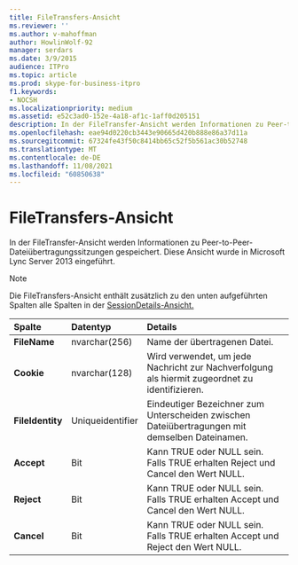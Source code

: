 ```yaml
---
title: FileTransfers-Ansicht
ms.reviewer: ''
ms.author: v-mahoffman
author: HowlinWolf-92
manager: serdars
ms.date: 3/9/2015
audience: ITPro
ms.topic: article
ms.prod: skype-for-business-itpro
f1.keywords:
- NOCSH
ms.localizationpriority: medium
ms.assetid: e52c3ad0-152e-4a18-af1c-1aff0d205151
description: In der FileTransfer-Ansicht werden Informationen zu Peer-to-Peer-Dateiübertragungssitzungen gespeichert. Diese Ansicht wurde in Microsoft Lync Server 2013 eingeführt.
ms.openlocfilehash: eae94d0220cb3443e90665d420b888e86a37d11a
ms.sourcegitcommit: 67324fe43f50c8414bb65c52f5b561ac30b52748
ms.translationtype: MT
ms.contentlocale: de-DE
ms.lasthandoff: 11/08/2021
ms.locfileid: "60850638"
---
```

# <a name="filetransfers-view"></a>FileTransfers-Ansicht
 
In der FileTransfer-Ansicht werden Informationen zu Peer-to-Peer-Dateiübertragungssitzungen gespeichert. Diese Ansicht wurde in Microsoft Lync Server 2013 eingeführt.
  
> [!NOTE]
> Die FileTransfers-Ansicht enthält zusätzlich zu den unten aufgeführten Spalten alle Spalten in der [SessionDetails-Ansicht.](sessiondetails-0.md)
  
|**Spalte**|**Datentyp**|**Details**|
|:-----|:-----|:-----|
|**FileName** <br/> |nvarchar(256)  <br/> |Name der übertragenen Datei.  <br/> |
|**Cookie** <br/> |nvarchar(128)  <br/> |Wird verwendet, um jede Nachricht zur Nachverfolgung als hiermit zugeordnet zu identifizieren.  <br/> |
|**FileIdentity** <br/> |Uniqueidentifier  <br/> |Eindeutiger Bezeichner zum Unterscheiden zwischen Dateiübertragungen mit demselben Dateinamen.  <br/> |
|**Accept** <br/> |Bit  <br/> |Kann TRUE oder NULL sein. Falls TRUE erhalten Reject und Cancel den Wert NULL.  <br/> |
|**Reject** <br/> |Bit  <br/> |Kann TRUE oder NULL sein. Falls TRUE erhalten Accept und Cancel den Wert NULL.  <br/> |
|**Cancel** <br/> |Bit  <br/> |Kann TRUE oder NULL sein. Falls TRUE erhalten Accept und Reject den Wert NULL.  <br/> |
   

